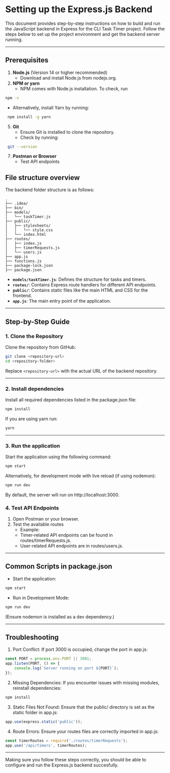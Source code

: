 # Setting up the Express.js Backend
This document provides step-by-step instructions on how to build and run the JavaScript backend in Express for the CLI Task Timer project. Follow the steps below to set up the project environment and get the backend server running.

---

## Prerequisites

1. **Node.js** (Version 14 or higher recommended)
   - Download and install Node.js from nodejs.org.
3. **NPM or yarn**
   - NPM comes with Node.js installation. To check, run
 ```bash
 npm -v
 ```
  - Alternatively, install Yarn by running:
```bash
 npm install -g yarn
```
5. **Git**
   - Ensure Git is installed to clone the repository.
   - Check by running:
 ```bash
  git --version
 ```
7. **Postman or Browser**
   - Test API endpoints

## File structure overview 
The backend folder structure is as follows:

```
.
├── .idea/                  
├── bin/                    
├── models/
│   └── taskTimer.js        
├── public/
│   ├── stylesheets/
│   │   └── style.css       
│   └── index.html         
├── routes/
│   ├── index.js           
│   ├── timerRequests.js    
│   └── users.js           
├── app.js                 
├── functions.js            
├── package-lock.json      
├── package.json           

```
- **`models/taskTimer.js`**: Defines the structure for tasks and timers.
- **`routes/`**: Contains Express route handlers for different API endpoints.
- **`public/`**: Contains static files like the main HTML and CSS for the frontend.
- **`app.js`**: The main entry point of the application.

---

## Step-by-Step Guide

### 1. Clone the Repository

Clone the repository from GitHub:

```bash
git clone <repository-url>
cd <repository-folder>
```

Replace `<repository-url>` with the actual URL of the backend repository.

---

### 2. Install dependencies

Install all required dependencies listed in the package.json file:

```bash
npm install
```
If you are using yarn run: 

```bash
yarn
```

---

### 3. Run the application

Start the application using the following command:

```bash
npm start
```
Alternatively, for development mode with live reload (if using nodemon):

```bash
npm run dev
```
By default, the server will run on http://localhost:3000.

### 4. Test API Endpoints

1. Open Postman or your browser.
2. Test the available routes
    - Example:
    - Timer-related API endpoints can be found in routes/timerRequests.js.
    - User-related API endpoints are in routes/users.js.
---

## Common Scripts in package.json

- Start the application:
```bash
npm start
```
- Run in Development Mode:
```bash
npm run dev
```
(Ensure nodemon is installed as a dev dependency.)

---

## Troubleshooting

1. Port Conflict: If port 3000 is occupied, change the port in app.js:
```javascript
const PORT = process.env.PORT || 3001;
app.listen(PORT, () => {
    console.log(`Server running on port ${PORT}`);
});
```
2. Missing Dependencies: If you encounter issues with missing modules, reinstall dependencies:
   
```bash
npm install
```
3. Static Files Not Found: Ensure that the public/ directory is set as the static folder in app.js:

```javascript
app.use(express.static('public'));
```

4. Route Errors: Ensure your routes files are correctly imported in app.js:

```javascript
const timerRoutes = require('./routes/timerRequests');
app.use('/api/timers', timerRoutes);
```
---
Making sure you follow these steps correctly, you should be able to configure and run the Express.js backend succesfully.
